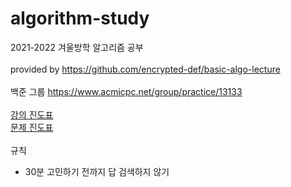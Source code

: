 # algorithm-study
2021-2022 겨울방학 알고리즘 공부<br><br>
provided by https://github.com/encrypted-def/basic-algo-lecture<br><br>
백준 그룹 https://www.acmicpc.net/group/practice/13133<br><br>
[강의 진도표](https://docs.google.com/spreadsheets/d/1y7gwRVjOXQLESF9i0LhXoaypkPGUc9DG020NLh_311g/edit#gid=1607773028)<br>
[문제 진도표](https://docs.google.com/spreadsheets/d/1lpBZtoM9R9jyJrRe4AUNjJxkRLEidKw9O2GC0fMHCPM/edit#gid=1290640488)<br><br>
규칙
- 30분 고민하기 전까지 답 검색하지 않기
